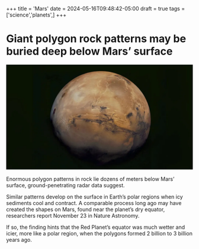+++
title = 'Mars'
date = 2024-05-16T09:48:42-05:00
draft = true
tags = ['science','planets',]
+++


# Giant polygon rock patterns may be buried deep below Mars’ surface

![Mars Canyon ](mars.jpg)

Enormous polygon patterns in rock lie dozens of meters below Mars’ surface, ground-penetrating radar data suggest.

Similar patterns develop on the surface in Earth’s polar regions when icy sediments cool and contract. A comparable process long ago may have created the shapes on Mars, found near the planet’s dry equator, researchers report November 23 in Nature Astronomy.

If so, the finding hints that the Red Planet’s equator was much wetter and icier, more like a polar region, when the polygons formed 2 billion to 3 billion years ago.